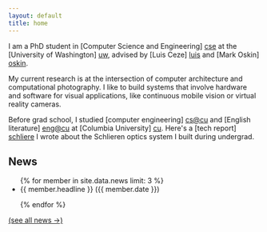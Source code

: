 ```yaml
---
layout: default
title: home
---
```


I am a PhD student in [Computer Science and Engineering] [cse] at the [University of Washington] [uw], advised by [Luis Ceze] [luis] and [Mark Oskin] [oskin]. 

My current research is at the intersection of computer architecture and computational photography. I like to build systems that involve hardware and software for visual applications, like continuous mobile vision or virtual reality cameras.

Before grad school, I studied [computer engineering] [cs@cu] and [English literature] [eng@cu] at [Columbia University] [cu]. Here's a [tech report] [schliere] I wrote about the Schlieren optics system I built during undergrad.

[cse]: http://cs.washington.edu/
[uw]: http://washington.edu
[luis]: http://homes.cs.washington.edu/~luisceze
[oskin]: http://homes.cs.washington.edu/~oskin
[cs@cu]: http://www.cs.columbia.edu
[eng@cu]: http://english.columbia.edu
[cu]: http://www.columbia.edu
[schliere]: http://academiccommons.columbia.edu/catalog/ac:162659

<section id="news">
<h2>News</h2>
<ul class="tablelist">
{% for member in site.data.news limit: 3 %}
<li>
<span class="news_item">{{ member.headline }}</span>
<span class="news_date">({{ member.date }})</span>
</li>


{% endfor %}
</ul>
<a href="{{site.baseurl}}/news.html">(see all news &rarr;)</a>

</section>

